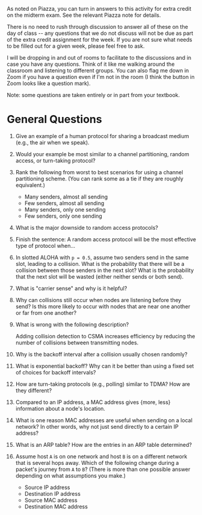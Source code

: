 As noted on Piazza,
you can turn in answers to this activity for extra credit on the midterm exam.
See the relevant Piazza note for details.

There is no need to rush through discussion to answer all of these on the day
of class --
any questions that we do not discuss will not be due as part of the extra
credit assignment for the week.
If you are not sure what needs to be filled out for a given week,
please feel free to ask.

I will be dropping in and out of rooms to facilitate to the discussions and in
case you have any questions.
Think of it like me walking around the classroom and listening to different
groups.
You can also flag me down in Zoom if you have a question even if I'm not in the
room
(I think the button in Zoom looks like a question mark).

Note: some questions are taken entirely or in part from your textbook.

# General Questions

1. Give an example of a human protocol for sharing a broadcast medium
   (e.g., the air when we speak).

2. Would your example be most similar to a channel partitioning, random access,
   or turn-taking protocol?

3. Rank the following from worst to best scenarios for using a channel
   partitioning scheme.
   (You can rank some as a tie if they are roughly equivalent.)
   * Many senders, almost all sending
   * Few senders, almost all sending
   * Many senders, only one sending
   * Few senders, only one sending

4. What is the major downside to random access protocols?

5. Finish the sentence:
   A random access protocol will be the most effective type of protocol when...

6. In slotted ALOHA with `p = 0.5`,
   assume two senders send in the same slot,
   leading to a collision.
   What is the probability that there will be a collision between those senders
   in the next slot?
   What is the probability that the next slot will be wasted
   (either neither sends or both send).

7. What is "carrier sense" and why is it helpful?

8. Why can collisions still occur when nodes are listening before they send?
   Is this more likely to occur with nodes that are near one another or far
   from one another?

9. What is wrong with the following description?

   Adding collision detection to CSMA increases efficiency by reducing the
   number of collisions between transmitting nodes.

10. Why is the backoff interval after a collision usually chosen randomly?

11. What is exponential backoff?
    Why can it be better than using a fixed set of choices for backoff
    intervals?

12. How are turn-taking protocols (e.g., polling) similar to TDMA?
    How are they different?

13. Compared to an IP address, a MAC address gives {more, less} information
    about a node's location.

14. What is one reason MAC addresses are useful when sending on a local network?
    In other words, why not just send directly to a certain IP address?

15. What is an ARP table?
    How are the entries in an ARP table determined?

16. Assume host `A` is on one network and host `B` is on a different network
    that is several hops away.
    Which of the following change during a packet's journey from `A` to `B`?
    (There is more than one possible answer depending on what assumptions you
    make.)
    * Source IP address
    * Destination IP address
    * Source MAC address
    * Destination MAC address
